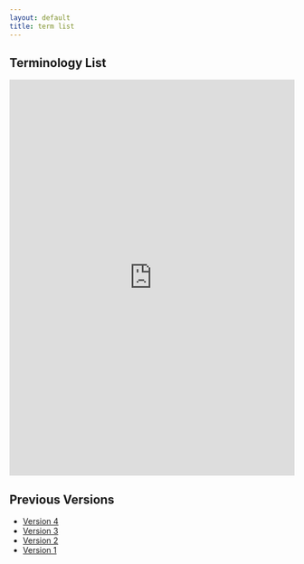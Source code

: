 ```yaml
---
layout: default
title: term list
---
```


## Terminology List

<iframe src="https://docs.google.com/spreadsheets/d/e/2PACX-1vTXp98EjuAGs7c93OF7UrHADXR17FspzEiZiL-0H8ZAi4cTPIcif74lSB2VPMt3K72kGkprK9OLdVQ6/pubhtml?widget=true&amp;headers=false" style="width: 100%;height: 700px;border: none;"></iframe>

## Previous Versions

- [Version 4](https://docs.google.com/spreadsheets/d/1WPRwrBBp2PUDjuPtto2dE__UZHnRxrpBh3UGxo22cTE/edit?usp=sharing)
- [Version 3](https://docs.google.com/spreadsheets/d/1gsJWWCFJtC_Y2mZWN3gBArsdogQUsmtukOAmdmTfRg0/edit?usp=sharing)
- [Version 2](https://docs.google.com/spreadsheets/d/1YDxtZXWLmDZjs5V5MhaSUBs7REh-GPNBsHpuxfWaOv0/edit?usp=sharing)
- [Version 1](https://docs.google.com/spreadsheets/d/1hzXENm48OlELycrmAKJk67PGs-5x16hWBYViQiyEN0E/edit?usp=sharing)
